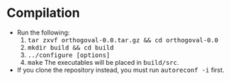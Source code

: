 # Compilation

- Run the following:
  1. <tt>tar zxvf orthogoval-0.0.tar.gz && cd orthogoval-0.0</tt>
  2. <tt>mkdir build && cd build</tt>
  3. <tt>../configure [options]</tt>
  4. <tt>make</tt>
The executables will be placed in <tt>build/src</tt>.
- If you clone the repository instead, you must run <tt>autoreconf -i</tt> first.
